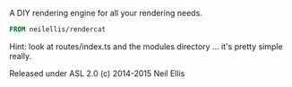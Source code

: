 A DIY rendering engine for all your rendering needs. 

```Dockerfile
FROM neilellis/rendercat
```

Hint: look at routes/index.ts and the modules directory ... it's pretty simple really.

Released under ASL 2.0 (c) 2014-2015 Neil Ellis

